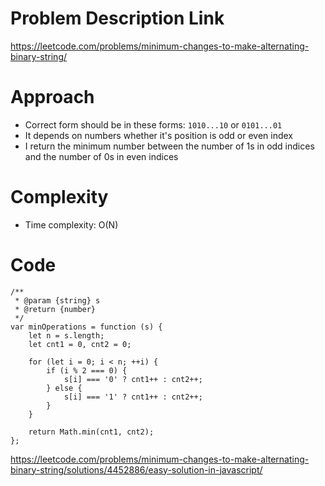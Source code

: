# Problem Description Link
https://leetcode.com/problems/minimum-changes-to-make-alternating-binary-string/

# Approach
<!-- Describe your approach to solving the problem. -->
- Correct form should be in these forms: `1010...10` or `0101...01`
- It depends on numbers whether it's position is odd or even index
- I return the minimum number between the number of 1s in odd indices and the number of 0s in even indices

# Complexity
- Time complexity: O(N)
<!-- Add your time complexity here, e.g. $$O(n)$$ -->

# Code
```
/**
 * @param {string} s
 * @return {number}
 */
var minOperations = function (s) {
    let n = s.length;
    let cnt1 = 0, cnt2 = 0;

    for (let i = 0; i < n; ++i) {
        if (i % 2 === 0) {
            s[i] === '0' ? cnt1++ : cnt2++;
        } else {
            s[i] === '1' ? cnt1++ : cnt2++;
        }
    }

    return Math.min(cnt1, cnt2);
};

```

https://leetcode.com/problems/minimum-changes-to-make-alternating-binary-string/solutions/4452886/easy-solution-in-javascript/ 

